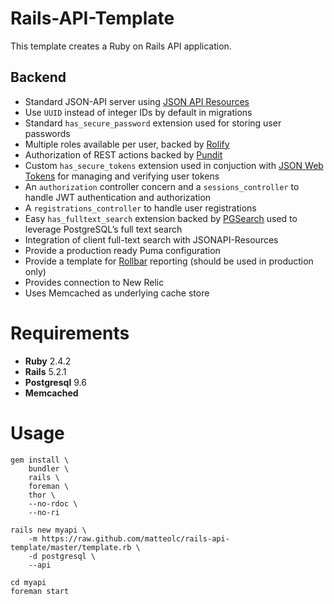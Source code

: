 # Rails-API-Template
This template creates a Ruby on Rails API application.

## Backend

+ Standard JSON-API server using [JSON API Resources](http://jsonapi-resources.com)
+ Use `UUID` instead of integer IDs by default in migrations
+ Standard `has_secure_password` extension used for storing user passwords
+ Multiple roles available per user, backed by [Rolify](https://github.com/RolifyCommunity/rolify)
+ Authorization of REST actions backed by [Pundit](https://github.com/elabs/pundit)
+ Custom `has_secure_tokens` extension used in conjuction with [JSON Web Tokens](https://jwt.io/) for managing and verifying user tokens
+ An `authorization` controller concern and a `sessions_controller` to handle JWT authentication and authorization
+ A `registrations_controller` to handle user registrations
+ Easy `has_fulltext_search` extension backed by [PGSearch](https://github.com/Casecommons/pg_search) used to leverage PostgreSQL’s full text search
+ Integration of client full-text search with JSONAPI-Resources
+ Provide a production ready Puma configuration
+ Provide a template for [Rollbar](https://rollbar.com) reporting (should be used in production only)
+ Provides connection to New Relic
+ Uses Memcached as underlying cache store

# Requirements

+ **Ruby** 2.4.2
+ **Rails** 5.2.1
+ **Postgresql** 9.6
+ **Memcached**

# Usage

```
gem install \
    bundler \
    rails \
    foreman \
    thor \
    --no-rdoc \
    --no-ri
```

```
rails new myapi \
    -m https://raw.github.com/matteolc/rails-api-template/master/template.rb \
    -d postgresql \
    --api
```    

```
cd myapi
foreman start
```               